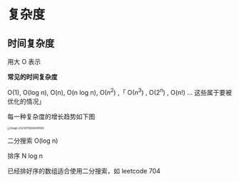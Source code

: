 # 复杂度

## 时间复杂度

用大 O 表示

**常见的时间复杂度**

O(1), O(log n), O(n), O(n log n), O($n^2$) ,「 O($n^3$) , O($2^n$) , O(n!) ... 这些属于要被优化的情况」

每一种复杂度的增长趋势如下图

<img src="/Users/pj/Library/Application Support/typora-user-images/image-20230115004006569.png" alt="image-20230115004006569" style="zoom:40%;" />

二分搜索 O(log n)

排序 N log n

已经排好序的数组适合使用二分搜索，如 leetcode 704

